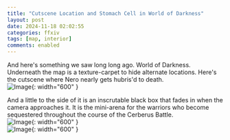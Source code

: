 ```yaml
---
title: "Cutscene Location and Stomach Cell in World of Darkness"
layout: post
date: 2024-11-18 02:02:55
categories: ffxiv
tags: [map, interior]
comments: enabled
---
```

And here's something we saw long long ago. World of Darkness. Underneath the map is a texture-carpet to hide alternate locations. Here's the cutscene where Nero nearly gets hubris'd to death.  
![Image](/WOD_1.png){: width="600" }

And a little to the side of it is an inscrutable black box that fades in when the camera approaches it. It is the mini-arena for the warriors who become sequestered throughout the course of the Cerberus Battle.  
![Image](/WOD_2.png){: width="600" }  
![Image](/WOD_3.png){: width="600" }


